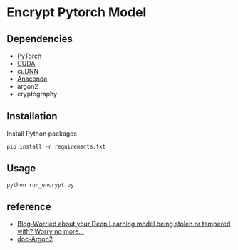 # Encrypt Pytorch Model

## Dependencies
* [PyTorch](https://pytorch.org)
* [CUDA](https://developer.nvidia.com/cuda-downloads)
* [cuDNN](https://developer.nvidia.com/cudnn)
* [Anaconda](https://www.anaconda.com/download/)
* argon2
* cryptography

## Installation
Install Python packages

```shell
pip install -r requirements.txt
```

## Usage
```shell
python run_encrypt.py
```

## reference
* [Blog-Worried about your Deep Learning model being stolen or tampered with? Worry no more…](https://stephaniemaluso.medium.com/worried-about-your-deep-learning-model-being-stolen-or-tampered-with-worry-no-more-2f3d442a49cf)
* [doc-Argon2](https://argon2-cffi.readthedocs.io/en/stable/argon2.html)